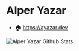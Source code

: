 # Alper Yazar

- 🏠 <https://ayazar.dev>

![Alper Yazar Github Stats](https://github-readme-stats.vercel.app/api?username=alperyazar&show_icons=true)
